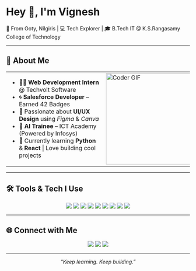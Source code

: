 # Hey 👋, I'm Vignesh

🌄 From Ooty, Nilgiris | 💻 Tech Explorer | 🎓 B.Tech IT @ K.S.Rangasamy College of Technology

---
## 🚀 About Me

<table> <tr> <td>
<div style="flex: 1; min-width: 250px;">

- 🧑‍💻 **Web Development Intern** @ Techvolt Software  
- 🌀 **Salesforce Developer** – Earned 42 Badges  
- 🎨 Passionate about **UI/UX Design** using *Figma* & *Canva*  
- 🤖 **AI Trainee** – ICT Academy (Powered by Infosys)  
- 🐍 Currently learning **Python** & **React** | Love building cool projects

</div>

</td> <td> <img alt="Coder GIF" height=250 width=350 src="https://cdn.dribbble.com/users/730703/screenshots/6581243/avento.gif" /> </td> </tr> </table>

</div>




---

## 🛠️ Tools & Tech I Use

<p align="center">
  <img src="https://img.shields.io/badge/HTML-F06529?style=for-the-badge&logo=html5&logoColor=white" />
  <img src="https://img.shields.io/badge/CSS-2965f1?style=for-the-badge&logo=css3&logoColor=white" />
  <img src="https://img.shields.io/badge/JavaScript-f7df1e?style=for-the-badge&logo=javascript&logoColor=black" />
  <img src="https://img.shields.io/badge/React-20232a?style=for-the-badge&logo=react&logoColor=61dafb" />
  <img src="https://img.shields.io/badge/MySQL-00758F?style=for-the-badge&logo=mysql&logoColor=white" />
  <img src="https://img.shields.io/badge/Salesforce-00A1E0?style=for-the-badge&logo=salesforce&logoColor=white" />
  <img src="https://img.shields.io/badge/Python-306998?style=for-the-badge&logo=python&logoColor=white" />
  <img src="https://img.shields.io/badge/Figma-F24E1E?style=for-the-badge&logo=figma&logoColor=white" />
  <img src="https://img.shields.io/badge/Canva-00C4CC?style=for-the-badge&logo=canva&logoColor=white" />
</p>

---

## 🌐 Connect with Me

<p align="center">
  <a href="https://github.com/vignesh-219"><img src="https://img.shields.io/badge/GitHub-000?style=for-the-badge&logo=github&logoColor=white" /></a>
  <a href="mailto:vigneshudhayakumar03@gmail.com"><img src="https://img.shields.io/badge/Gmail-D14836?style=for-the-badge&logo=gmail&logoColor=white" /></a>
  <a href="https://linkedin.com/in/vignesh-it"><img src="https://img.shields.io/badge/LinkedIn-0077b5?style=for-the-badge&logo=linkedin&logoColor=white" /></a>
</p>

---

<p align="center">
  <em>“Keep learning. Keep building.”</em>
</p>
